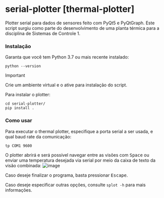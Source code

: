 # serial-plotter [thermal-plotter]

Plotter serial para dados de sensores feito com PyQt5 e PyQtGraph. Este script surgiu como parte do desenvolvimento de
uma planta térmica para a disciplina de Sistemas de Controle 1.

### Instalação

Garanta que você tem Python 3.7 ou mais recente instalado:

```shell
python --version
```

> [!IMPORTANT]
> Crie um ambiente virtual e o ative para instalação do script.

Para instalar o plotter:

```shell
cd serial-plotter/
pip install .
```

### Como usar

Para executar o thermal plotter, especifique a porta serial a ser usada, e qual baud rate da comunicação:

```shell
tp COM1 9600
```

O plotter abrirá e será possível navegar entre as visões com <kbd>Space</kbd> ou enviar uma temperatura desejada via
serial por meio da caixa de texto da visão combinada:
![image](https://github.com/user-attachments/assets/e177f56e-ef5b-4719-9aef-7c76a029f24e)


Caso deseje finalizar o programa, basta pressionar <kbd>Escape</kbd>.

Caso deseje especificar outras opções, consulte `splot -h` para mais informações.
